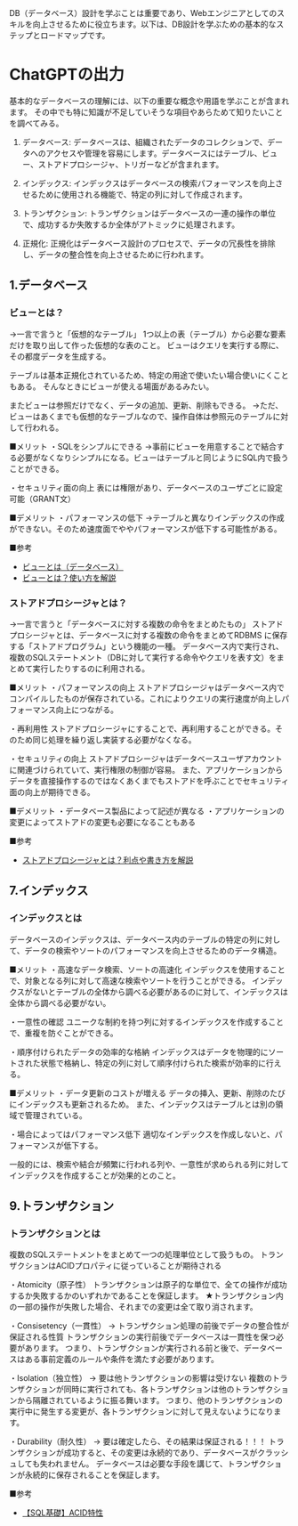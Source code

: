 DB（データベース）設計を学ぶことは重要であり、Webエンジニアとしてのスキルを向上させるために役立ちます。以下は、DB設計を学ぶための基本的なステップとロードマップです。

# ChatGPTの出力
基本的なデータベースの理解には、以下の重要な概念や用語を学ぶことが含まれます。
その中でも特に知識が不足していそうな項目やあらためて知りたいことを調べてみる。

1. データベース:
データベースは、組織されたデータのコレクションで、データへのアクセスや管理を容易にします。データベースにはテーブル、ビュー、ストアドプロシージャ、トリガーなどが含まれます。

7. インデックス:
インデックスはデータベースの検索パフォーマンスを向上させるために使用される機能で、特定の列に対して作成されます。

9. トランザクション:
トランザクションはデータベースの一連の操作の単位で、成功するか失敗するか全体がアトミックに処理されます。

10. 正規化:
正規化はデータベース設計のプロセスで、データの冗長性を排除し、データの整合性を向上させるために行われます。


## 1.データベース
### ビューとは？
→一言で言うと「仮想的なテーブル」
1つ以上の表（テーブル）から必要な要素だけを取り出して作った仮想的な表のこと。
ビューはクエリを実行する際に、その都度データを生成する。

テーブルは基本正規化されているため、特定の用途で使いたい場合使いにくこともある。
そんなときにビューが使える場面があるみたい。

またビューは参照だけでなく、データの追加、更新、削除もできる。
→ただ、ビューはあくまでも仮想的なテーブルなので、操作自体は参照元のテーブルに対して行われる。

■メリット
・SQLをシンプルにできる
→事前にビューを用意することで結合する必要がなくなりシンプルになる。ビューはテーブルと同じようにSQL内で扱うことができる。

・セキュリティ面の向上
表には権限があり、データベースのユーザごとに設定可能（GRANT文）


■デメリット
・パフォーマンスの低下
→テーブルと異なりインデックスの作成ができない。そのため速度面でややパフォーマンスが低下する可能性がある。


■参考
- [ビューとは（データベース）](https://medium-company.com/%E3%83%93%E3%83%A5%E3%83%BC/)
- [ビューとは？使い方を解説](https://products.sint.co.jp/siob/blog/view)


### ストアドプロシージャとは？
→一言で言うと「データベースに対する複数の命令をまとめたもの」
ストアドプロシージャとは、データベースに対する複数の命令をまとめてRDBMS に保存する「ストアドプログラム」という機能の一種。
データベース内で実行され、複数のSQLステートメント（DBに対して実行する命令やクエリを表す文）をまとめて実行したりするのに利用される。

■メリット
・パフォーマンスの向上
ストアドプロシージャはデータベース内でコンパイルしたものが保存されている。これによりクエリの実行速度が向上しパフォーマンス向上につながる。

・再利用性
ストアドプロシージャにすることで、再利用することができる。そのため同じ処理を繰り返し実装する必要がなくなる。

・セキュリティの向上
ストアドプロシージャはデータベースユーザアカウントに関連づけられていて、実行権限の制御が容易。
また、アプリケーションからデータを直接操作するのではなくあくまでもストアドを呼ぶことでセキュリティ面の向上が期待できる。


■デメリット
・データベース製品によって記述が異なる
・アプリケーションの変更によってストアドの変更も必要になることもある

■参考
- [ストアドプロシージャとは？利点や書き方を解説](https://products.sint.co.jp/siob/blog/storedprocedure)


## 7.インデックス
### インデックスとは
データベースのインデックスは、データベース内のテーブルの特定の列に対して、データの検索やソートのパフォーマンスを向上させるためのデータ構造。

■メリット
・高速なデータ検索、ソートの高速化
インデックスを使用することで、対象となる列に対して高速な検索やソートを行うことができる。
インデックスがないとテーブルの全体から調べる必要があるのに対して、インデックスは全体から調べる必要がない。

・一意性の確認
ユニークな制約を持つ列に対するインデックスを作成することで、重複を防ぐことができる。

・順序付けられたデータの効率的な格納
インデックスはデータを物理的にソートされた状態で格納し、特定の列に対して順序付けられた検索が効率的に行える。


■デメリット
・データ更新のコストが増える
データの挿入、更新、削除のたびにインデックスも更新されるため。
また、インデックスはテーブルとは別の領域で管理されている。

・場合によってはパフォーマンス低下
適切なインデックスを作成しないと、パフォーマンスが低下する。


一般的には、検索や結合が頻繁に行われる列や、一意性が求められる列に対してインデックスを作成することが効果的とのこと。


## 9.トランザクション
### トランザクションとは
複数のSQLステートメントをまとめて一つの処理単位として扱うもの。
トランザクションはACIDプロパティに従っていることが期待される

・Atomicity（原子性）
トランザクションは原子的な単位で、全ての操作が成功するか失敗するかのいずれかであることを保証します。
★トランザクション内の一部の操作が失敗した場合、それまでの変更は全て取り消されます。

・Consisetency（一貫性） → トランザクション処理の前後でデータの整合性が保証される性質
トランザクションの実行前後でデータベースは一貫性を保つ必要があります。
つまり、トランザクションが実行される前と後で、データベースはある事前定義のルールや条件を満たす必要があります。

・Isolation（独立性） → 要は他トランザクションの影響は受けない
複数のトランザクションが同時に実行されても、各トランザクションは他のトランザクションから隔離されているように振る舞います。
つまり、他のトランザクションの実行中に発生する変更が、各トランザクションに対して見えないようになります。

・Durability（耐久性） → 要は確定したら、その結果は保証される！！！
トランザクションが成功すると、その変更は永続的であり、データベースがクラッシュしても失われません。
データベースは必要な手段を講じて、トランザクションが永続的に保存されることを保証します。

■参考
- [【SQL基礎】ACID特性](https://tech.pjin.jp/blog/2020/11/30/%E3%80%90sql%E5%85%A5%E9%96%80%E3%80%91acid%E7%89%B9%E6%80%A7/)